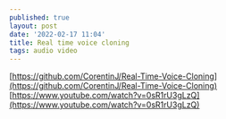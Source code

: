 ```yaml
---
published: true
layout: post
date: '2022-02-17 11:04'
title: Real time voice cloning
tags: audio video 
---
```

[https://github.com/CorentinJ/Real-Time-Voice-Cloning](https://github.com/CorentinJ/Real-Time-Voice-Cloning)  
[https://www.youtube.com/watch?v=0sR1rU3gLzQ](https://www.youtube.com/watch?v=0sR1rU3gLzQ)
